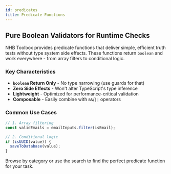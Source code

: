 ```yaml
---
id: predicates
title: Predicate Functions
---
```


## Pure Boolean Validators for Runtime Checks

NHB Toolbox provides predicate functions that deliver simple, efficient truth tests without type system side effects. These functions return `boolean` and work everywhere - from array filters to conditional logic.

### Key Characteristics

- **`boolean` Return Only** - No type narrowing (use guards for that)
- **Zero Side Effects** - Won't alter TypeScript's type inference
- **Lightweight** - Optimized for performance-critical validation
- **Composable** - Easily combine with `&&`/`||` operators

### Common Use Cases

```ts
// 1. Array filtering
const validEmails = emailInputs.filter(isEmail);

// 2. Conditional logic
if (isUUID(value)) {
  saveToDatabase(value);
}
```

Browse by category or use the search to find the perfect predicate function for your task.

